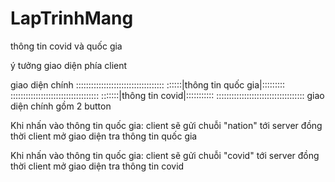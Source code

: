 # LapTrinhMang
thông tin covid và quốc gia

ý tưởng giao diện phía client

giao diện chính 
:::::::::::::::::::::::::::::::::::
::::::|thông tin quốc gia|:::::::::
:::::::::::::::::::::::::::::::::::
:::::::|thông tin covid|:::::::::::
:::::::::::::::::::::::::::::::::::
giao diện chính gồm 2 button 

Khi nhấn vào thông tin quốc gia: client sẽ gửi chuỗi "nation" tới server
đồng thời client mở giao diện tra thông tin quốc gia

Khi nhấn vào thông tin quốc gia: client sẽ gửi chuỗi "covid" tới server
đồng thời client mở giao diện tra thông tin covid

